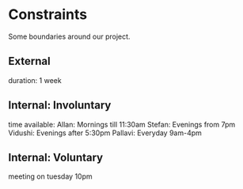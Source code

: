 # Constraints

Some boundaries around our project.

## External

duration: 1 week

## Internal: Involuntary

time available: Allan: Mornings till 11:30am Stefan: Evenings from 7pm Vidushi:
Evenings after 5:30pm Pallavi: Everyday 9am-4pm

## Internal: Voluntary

meeting on tuesday 10pm
